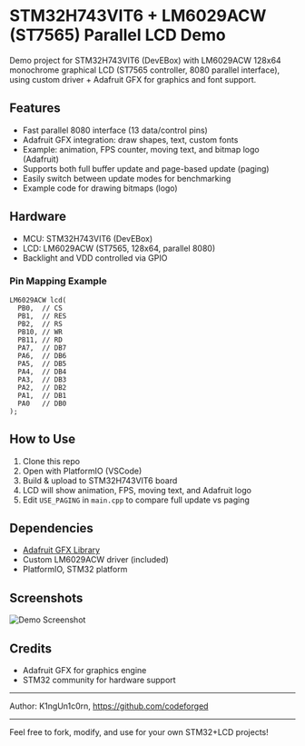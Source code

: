 # STM32H743VIT6 + LM6029ACW (ST7565) Parallel LCD Demo

Demo project for STM32H743VIT6 (DevEBox) with LM6029ACW 128x64 monochrome graphical LCD (ST7565 controller, 8080 parallel interface), using custom driver + Adafruit GFX for graphics and font support.

## Features
- Fast parallel 8080 interface (13 data/control pins)
- Adafruit GFX integration: draw shapes, text, custom fonts
- Example: animation, FPS counter, moving text, and bitmap logo (Adafruit)
- Supports both full buffer update and page-based update (paging)
- Easily switch between update modes for benchmarking
- Example code for drawing bitmaps (logo)

## Hardware
- MCU: STM32H743VIT6 (DevEBox)
- LCD: LM6029ACW (ST7565, 128x64, parallel 8080)
- Backlight and VDD controlled via GPIO

### Pin Mapping Example
```
LM6029ACW lcd(
  PB0,  // CS
  PB1,  // RES
  PB2,  // RS
  PB10, // WR
  PB11, // RD
  PA7,  // DB7
  PA6,  // DB6
  PA5,  // DB5
  PA4,  // DB4
  PA3,  // DB3
  PA2,  // DB2
  PA1,  // DB1
  PA0   // DB0
);
```

## How to Use
1. Clone this repo
2. Open with PlatformIO (VSCode)
3. Build & upload to STM32H743VIT6 board
4. LCD will show animation, FPS, moving text, and Adafruit logo
5. Edit `USE_PAGING` in `main.cpp` to compare full update vs paging

## Dependencies
- [Adafruit GFX Library](https://github.com/adafruit/Adafruit-GFX-Library)
- Custom LM6029ACW driver (included)
- PlatformIO, STM32 platform

## Screenshots
![Demo Screenshot](screenshot.png)

## Credits
- Adafruit GFX for graphics engine
- STM32 community for hardware support

---

Author: K1ngUn1c0rn, https://github.com/codeforged

---
Feel free to fork, modify, and use for your own STM32+LCD projects!
